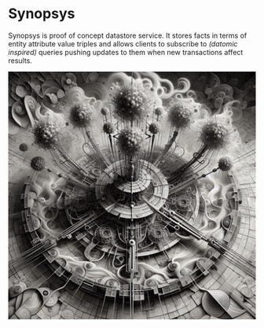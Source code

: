 # Synopsys

Synopsys is proof of concept datastore service. It stores facts in terms of entity attribute value triples and allows clients to subscribe to _(datomic inspired)_ queries pushing updates to them when new transactions affect results.

![image](./cover.png)
